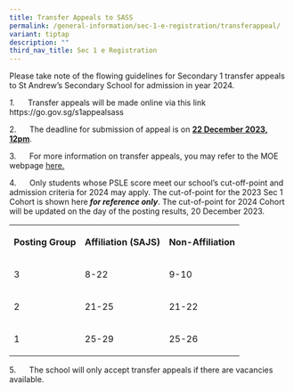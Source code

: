 ```yaml
---
title: Transfer Appeals to SASS
permalink: /general-information/sec-1-e-registration/transferappeal/
variant: tiptap
description: ""
third_nav_title: Sec 1 e Registration
---
```

<p>Please take note of the flowing guidelines for Secondary 1 transfer appeals to St Andrew’s Secondary School for admission in year 2024.</p><p><em>1.&nbsp;&nbsp;&nbsp;&nbsp;&nbsp; </em>Transfer appeals will be made online via this link <a rel="noopener noreferrer nofollow" target="_blank">https://go.gov.sg/s1appealsass</a><em>&nbsp;</em></p><p>2.&nbsp;&nbsp;&nbsp;&nbsp;&nbsp; The deadline for submission of appeal is on <strong><u>22 December 2023, 12pm</u></strong>.</p><p>3.&nbsp;&nbsp;&nbsp;&nbsp;&nbsp; For more information on transfer appeals, you may refer to the MOE webpage <a href="https://www.moe.gov.sg/secondary/s1-posting/results/appeal-for-school-transfer#:~:text=Appeal%20for%20transfer,-If%20you%20are&amp;text=If%20you%20assess%20that%20your,the%20release%20of%20posting%20results." rel="noopener noreferrer nofollow" target="_blank">here.</a></p><p>4.&nbsp;&nbsp;&nbsp;&nbsp;&nbsp; Only students whose PSLE score meet our school’s cut-off-point and admission criteria for 2024 may apply. The cut-of-point for the 2023 Sec 1 Cohort is shown here<strong><em> for reference only</em></strong>. The cut-of-point for 2024 Cohort will be updated on the day of the posting results, 20 December 2023. </p><table><tbody><tr><th rowspan="1" colspan="1"><p>Posting Group</p></th><th rowspan="1" colspan="1"><p>Affiliation (SAJS)</p></th><th rowspan="1" colspan="1"><p>Non-Affiliation</p></th></tr><tr><td rowspan="1" colspan="1"><p>3</p></td><td rowspan="1" colspan="1"><p>8-22</p></td><td rowspan="1" colspan="1"><p>9-10</p></td></tr><tr><td rowspan="1" colspan="1"><p>2</p></td><td rowspan="1" colspan="1"><p>21-25</p></td><td rowspan="1" colspan="1"><p>21-22</p></td></tr><tr><td rowspan="1" colspan="1"><p>1</p></td><td rowspan="1" colspan="1"><p>25-29</p></td><td rowspan="1" colspan="1"><p>25-26</p></td></tr></tbody></table><p></p><p>5.&nbsp;&nbsp;&nbsp;&nbsp;&nbsp; The school will only accept transfer appeals if there are vacancies available.</p>